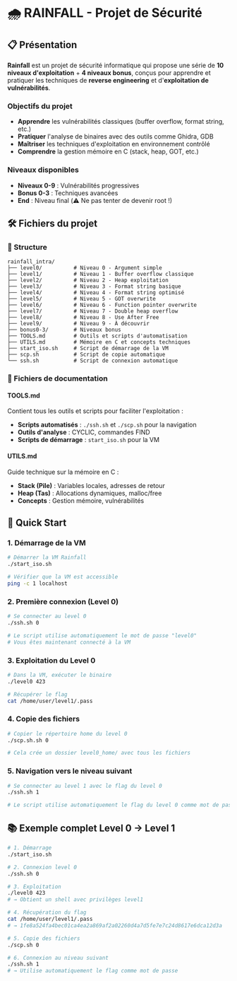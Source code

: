 # 🌧️ RAINFALL - Projet de Sécurité

## 📋 Présentation

**Rainfall** est un projet de sécurité informatique qui propose une série de **10 niveaux d'exploitation** + **4 niveaux bonus**, conçus pour apprendre et pratiquer les techniques de **reverse engineering** et d'**exploitation de vulnérabilités**.

### Objectifs du projet
- **Apprendre** les vulnérabilités classiques (buffer overflow, format string, etc.)
- **Pratiquer** l'analyse de binaires avec des outils comme Ghidra, GDB
- **Maîtriser** les techniques d'exploitation en environnement contrôlé
- **Comprendre** la gestion mémoire en C (stack, heap, GOT, etc.)

### Niveaux disponibles
- **Niveaux 0-9** : Vulnérabilités progressives
- **Bonus 0-3** : Techniques avancées
- **End** : Niveau final (⚠️ Ne pas tenter de devenir root !)

## 🛠️ Fichiers du projet

### 📁 Structure
```
rainfall_intra/
├── level0/          # Niveau 0 - Argument simple
├── level1/          # Niveau 1 - Buffer overflow classique
├── level2/          # Niveau 2 - Heap exploitation
├── level3/          # Niveau 3 - Format string basique
├── level4/          # Niveau 4 - Format string optimisé
├── level5/          # Niveau 5 - GOT overwrite
├── level6/          # Niveau 6 - Function pointer overwrite
├── level7/          # Niveau 7 - Double heap overflow
├── level8/          # Niveau 8 - Use After Free
├── level9/          # Niveau 9 - À découvrir
├── bonus0-3/        # Niveaux bonus
├── TOOLS.md         # Outils et scripts d'automatisation
├── UTILS.md         # Mémoire en C et concepts techniques
├── start_iso.sh     # Script de démarrage de la VM
├── scp.sh           # Script de copie automatique
└── ssh.sh           # Script de connexion automatique
```

### 📄 Fichiers de documentation

#### **TOOLS.md**
Contient tous les outils et scripts pour faciliter l'exploitation :
- **Scripts automatisés** : `./ssh.sh` et `./scp.sh` pour la navigation
- **Outils d'analyse** : CYCLIC, commandes FIND
- **Scripts de démarrage** : `start_iso.sh` pour la VM

#### **UTILS.md**
Guide technique sur la mémoire en C :
- **Stack (Pile)** : Variables locales, adresses de retour
- **Heap (Tas)** : Allocations dynamiques, malloc/free
- **Concepts** : Gestion mémoire, vulnérabilités

## 🚀 Quick Start

### 1. Démarrage de la VM

```bash
# Démarrer la VM Rainfall
./start_iso.sh

# Vérifier que la VM est accessible
ping -c 1 localhost
```

### 2. Première connexion (Level 0)

```bash
# Se connecter au level 0
./ssh.sh 0

# Le script utilise automatiquement le mot de passe "level0"
# Vous êtes maintenant connecté à la VM
```

### 3. Exploitation du Level 0

```bash
# Dans la VM, exécuter le binaire
./level0 423

# Récupérer le flag
cat /home/user/level1/.pass
```

### 4. Copie des fichiers

```bash
# Copier le répertoire home du level 0
./scp.sh.sh 0

# Cela crée un dossier level0_home/ avec tous les fichiers
```

### 5. Navigation vers le niveau suivant

```bash
# Se connecter au level 1 avec le flag du level 0
./ssh.sh 1

# Le script utilise automatiquement le flag du level 0 comme mot de passe
```

## 📚 Exemple complet Level 0 → Level 1

```bash
# 1. Démarrage
./start_iso.sh

# 2. Connexion level 0
./ssh.sh 0

# 3. Exploitation
./level0 423
# → Obtient un shell avec privilèges level1

# 4. Récupération du flag
cat /home/user/level1/.pass
# → 1fe8a524fa4bec01ca4ea2a869af2a02260d4a7d5fe7e7c24d8617e6dca12d3a

# 5. Copie des fichiers
./scp.sh 0

# 6. Connexion au niveau suivant
./ssh.sh 1
# → Utilise automatiquement le flag comme mot de passe
```

